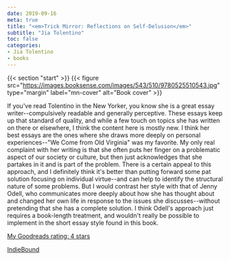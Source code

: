 ```yaml
---
date: 2019-09-16
meta: true
title: "<em>Trick Mirror: Reflections on Self-Delusion</em>"
subtitle: "Jia Tolentino"
toc: false
categories:
- Jia Tolentino
- books
---
```


{{< section "start" >}}
{{< figure src="https://images.booksense.com/images/543/510/9780525510543.jpg" type="margin" label="mn-cover" alt="Book cover" >}}

If you've read Tolentino in the New Yorker, you know she is a great essay writer--compulsively readable and generally perceptive. These essays keep up that standard of quality, and while a few touch on topics she has written on there or elsewhere, I think the content here is mostly new. I think her best essays are the ones where she draws more deeply on personal experiences--"We Come from Old Virginia" was my favorite. My only real complaint with her writing is that she often puts her finger on a problematic aspect of our society or culture, but then just acknowledges that she partakes in it and is part of the problem. There is a certain appeal to this approach, and I definitely think it's better than putting forward some pat solution focusing on individual virtue--and can help to identify the structural nature of some problems. But I would contrast her style with that of Jenny Odell, who communicates more deeply about how she has thought about and changed her own life in response to the issues she discusses--without pretending that she has a complete solution. I think Odell's approach just requires a book-length treatment, and wouldn't really be possible to implement in the short essay style found in this book.

[My Goodreads rating: 4 stars](https://www.goodreads.com/review/show/2927085774)  

[IndieBound](https://www.indiebound.org/book/9780525510543)
